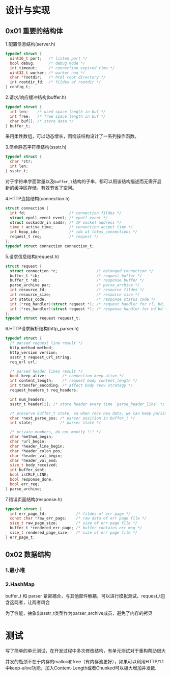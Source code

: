 # 设计与实现

## 0x01 重要的结构体

1.配置信息结构(server.h)

```c
typedef struct {
  uint16_t port;   /* listen port */
  bool debug;      /* debug mode */
  int timeout;     /* connection expired time */
  uint32_t worker; /* worker num */
  char *rootdir;   /* html root directory */
  int rootdir_fd;  /* fildes of rootdir */
} config_t;
```

2.请求/响应缓冲结构(buffer.h)

```c
typedef struct {
  int len;    /* used space length in buf */
  int free;   /* free space length in buf */
  char buf[]; /* store data */
} buffer_t;
```

采用柔性数组，可以动态增长，围绕该结构设计了一系列操作函数。

3.简单静态字符串结构(ssstr.h)

```c
typedef struct {
  char *str;
  int len;
} ssstr_t;
```

对于字符串字面常量以及`buffer_t`结构的子串，都可以用该结构描述而无需开启新的缓冲区存储。有效节省了空间。

4.HTTP连接结构(connection.h)

```c
struct connection {
  int fd;                   /* connection fildes */
  struct epoll_event event; /* epoll event */
  struct sockaddr_in saddr; /* IP socket address */
  time_t active_time;       /* connection accpet time */
  int heap_idx;             /* idx at lotos_connections */
  request_t req;            /* request */
};
typedef struct connection connection_t;
```

5.请求信息结构(request.h)

```c
struct request {
  struct connection *c;                 /* belonged connection */
  buffer_t *ib;                         /* request buffer */
  buffer_t *ob;                         /* response buffer */
  parse_archive par;                    /* parse_archive */
  int resource_fd;                      /* resource fildes */
  int resource_size;                    /* resource size */
  int status_code;                      /* response status code */
  int (*req_handler)(struct request *); /* request handler for rl, hd, bd */
  int (*res_handler)(struct request *); /* response handler for hd bd */
};
typedef struct request request_t;
```

6.HTTP请求解析结构(http_parser.h)

```c
typedef struct {
  /* parsed request line result */
  http_method method;
  http_version version;
  ssstr_t request_url_string;
  req_url url;

  /* parsed header lines result */
  bool keep_alive;       /* connection keep alive */
  int content_length;    /* request body content_length */
  int transfer_encoding; /* affect body recv strategy */
  request_headers_t req_headers;

  int num_headers;
  ssstr_t header[2]; /* store header every time `parse_header_line` */

  /* preserve buffer_t state, so when recv new data, we can keep parsing */
  char *next_parse_pos; /* parser position in buffer_t */
  int state;            /* parser state */

  /* private members, do not modify !!! */
  char *method_begin;
  char *url_begin;
  char *header_line_begin;
  char *header_colon_pos;
  char *header_val_begin;
  char *header_val_end;
  size_t body_received;
  int buffer_sent;
  bool isCRLF_LINE;
  bool response_done;
  bool err_req;
} parse_archive;
```

7.错误页面结构(response.h)

```c
typedef struct {
  int err_page_fd;             /* fildes of err page */
  const char *raw_err_page;    /* raw data of err page file */
  size_t raw_page_size;        /* size of err page file */
  buffer_t *rendered_err_page; /* buffer contains err msg */
  size_t rendered_page_size;   /* size of err page file */
} err_page_t;
```

## 0x02 数据结构

### 1.最小堆

### 2.HashMap

buffer_t 和 parser 紧密耦合，与其他部件解耦，可以进行模拟测试。request_t包含这两者，让两者耦合

为了性能，抽象出ssstr_t类型作为parser_archive成员，避免了内存的拷贝

# 测试

写了简单的单元测试，在开发过程中多次修改结构，有单元测试对于重构帮助很大

并发的瓶颈不在于内存的malloc和free（有内存池更好），如果可以利用HTTP/1.1中keep-alive功能，加入Content-Length或者Chunked可以极大增加并发数.
